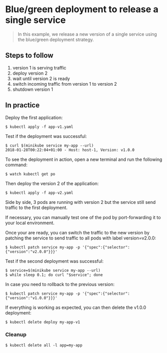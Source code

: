 Blue/green deployment to release a single service
=================================================

> In this example, we release a new version of a single service using the
blue/green deployment strategy.

## Steps to follow

1. version 1 is serving traffic
1. deploy version 2
1. wait until version 2 is ready
1. switch incoming traffic from version 1 to version 2
1. shutdown version 1

## In practice

Deploy the first application:

```
$ kubectl apply -f app-v1.yaml
```

Test if the deployment was successful:

```
$ curl $(minikube service my-app --url)
2018-01-28T00:22:04+01:00 - Host: host-1, Version: v1.0.0
```

To see the deployment in action, open a new terminal and run the following
command:

```
$ watch kubectl get po
```

Then deploy the version 2 of the application:

```
$ kubectl apply -f app-v2.yaml
```

Side by side, 3 pods are running with version 2 but the service still send
traffic to the first deployment.

If necessary, you can manually test one of the pod by port-forwarding it to
your local environment.

Once your are ready, you can switch the traffic to the new version by patching
the service to send traffic to all pods with label version=v2.0.0:

```
$ kubectl patch service my-app -p '{"spec":{"selector":{"version":"v2.0.0"}}}'
```

Test if the second deployment was successful:

```
$ service=$(minikube service my-app --url)
$ while sleep 0.1; do curl "$service"; done
```

In case you need to rollback to the previous version:

```
$ kubectl patch service my-app -p '{"spec":{"selector":{"version":"v1.0.0"}}}'
```

If everything is working as expected, you can then delete the v1.0.0 deployment:

```
$ kubectl delete deploy my-app-v1
```

### Cleanup

```
$ kubectl delete all -l app=my-app
```
